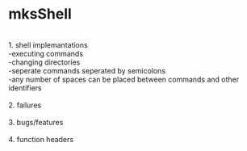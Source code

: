 # mksShell
<br> 1. shell implemantations </br>
-executing commands  
-changing directories  
-seperate commands seperated by semicolons  
-any number of spaces can be placed between commands and other identifiers  
<br> 2. failures </br>
<br> 3. bugs/features </br>
<br> 4. function headers </br>
